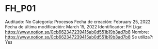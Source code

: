 # FH_P01

Auditado: No
Categoría: Procesos
Fecha de creación: February 25, 2022
Fecha de última modificación: March 15, 2022
Identificador: FH
Liga: https://www.notion.so/0cb662347239415ab0d551b19b3ad7b8 
Nombre: https://www.notion.so/0cb662347239415ab0d551b19b3ad7b8 
Se utiliza?: Yes